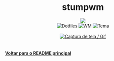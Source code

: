 <h1 align="center">stumpwm</h1>
<div align="center">
  <a href="https://github.com/crzjp">
    <img src="https://img.shields.io/badge/usuário-toniz4-%232c3e50?style=for-the-badge" />
  </a>
  <br/>
  <a href="https://github.com/crzjp/.dots">
    <img
      alt="Dotfiles"
      src="https://img.shields.io/badge/dots-%232c3e50?style=for-the-badge"
    />
  </a>
  <a href="http://stumpwm.github.io/">
    <img
      alt="WM"
      src="https://img.shields.io/badge/wm-stumpwm-%235352ed?style=for-the-badge"
    />
  </a>
  <a href="https://github.com/altercation/solarized">
    <img
      alt="Tema"
      src="https://img.shields.io/badge/tema-solarized-%232ed573?style=for-the-badge"
    />
  </a>
  <br /><br />
  <a href="https://github.com/crzjp/.dots/tree/master/.stumpwm.d">
    <img alt="Captura de tela / Gif" src="https://github.com/crzjp/.dots/blob/master/.stumpwm.d/stumpwm.png" />
  </a>
  <br/><br/>
</div>

#### [Voltar para o README principal](https://github.com/unixwmbr/unixwmbr)
